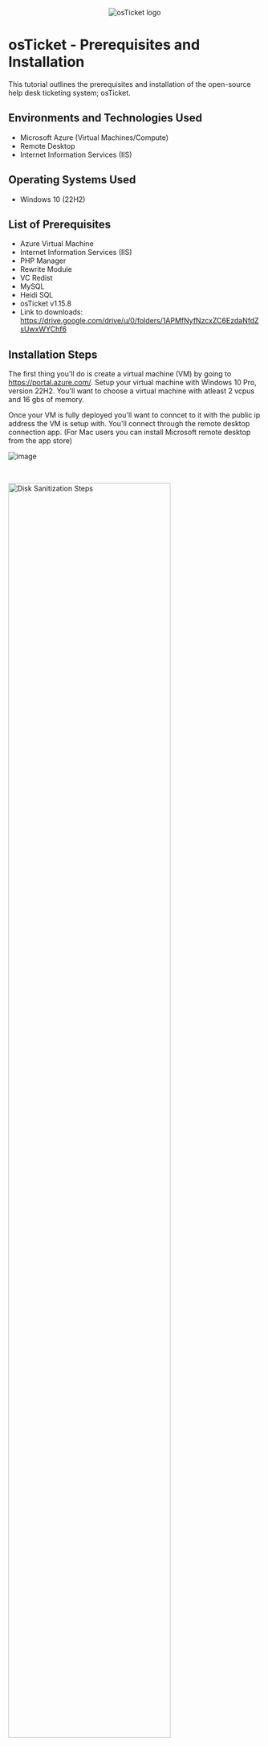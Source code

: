 <p align="center">
<img src="https://i.imgur.com/Clzj7Xs.png" alt="osTicket logo"/>
</p>

<h1>osTicket - Prerequisites and Installation</h1>
This tutorial outlines the prerequisites and installation of the open-source help desk ticketing system; osTicket.<br />



<h2>Environments and Technologies Used</h2>

- Microsoft Azure (Virtual Machines/Compute)
- Remote Desktop
- Internet Information Services (IIS)

<h2>Operating Systems Used </h2>

- Windows 10</b> (22H2)

<h2>List of Prerequisites</h2>

- Azure Virtual Machine
- Internet Information Services (IIS)
- PHP Manager
- Rewrite Module
- VC Redist
- MySQL
- Heidi SQL
- osTicket v1.15.8
- Link to downloads: https://drive.google.com/drive/u/0/folders/1APMfNyfNzcxZC6EzdaNfdZsUwxWYChf6


<h2>Installation Steps</h2>


The first thing you'll do is create a virtual machine (VM) by going to https://portal.azure.com/. Setup your virtual machine with Windows 10 Pro, version 22H2. You'll want to choose a virtual machine with atleast 2 vcpus and 16 gbs of memory.

Once your VM is fully deployed you'll want to conncet to it with the public ip address the VM is setup with. You'll connect through the remote desktop connection app. (For Mac users you can install Microsoft remote desktop from the app store)

![image](https://github.com/oraljr/osticket-prereqs/assets/152557529/ce86b57f-3ea1-4c07-9bcb-9c5e019663be)

</p>
<br />

<p>
<img src="https://imgur.com/MAhXK2e.png" height="80%" width="80%" alt="Disk Sanitization Steps"/>
</p>
<p>
<p>
<img src="https://imgur.com/Zf2jw07.png" height="40%" width="40%" alt="Disk Sanitization Steps"/>
</p>
<p>
  
Once you've logged in with the username and password you created for your VM in Azure and connected to your VM, you'll go to: control panel -> programs -> Turn Windows features on and off.

<p>
<img src="https://imgur.com/fGXMpx4.png" height="40%" width="40%" alt="Disk Sanitization Steps"/>
</p>
<p>
  
<p>
<img src="https://imgur.com/LBGkAw6.png" height="40%" width="40%" alt="Disk Sanitization Steps"/>
</p>
<p>
  
You'll want to install / enable IIS in Windows with CGI and Common HTTP Features.
   World Wide Web Services -> Application Development Features -> 
[X] CGI
[X] Common HTTP Features
  
<p>
<img src="https://imgur.com/LQjw9le.png" height="40%" width="40%" alt="Disk Sanitization Steps"/>
</p>
<p>
  
<p>
<img src="https://imgur.com/pbPeHb1.png" height="40%" width="40%" alt="Disk Sanitization Steps"/>
</p>
<p>
  
***NOTE*** Make sure all Common HTTP Features are checked.
 
 To test if IIS is installed properly, open browser of your choice and search 127.0.0.1 in your address bar. 
  It should look something like this. 
  
<p>
<img src="https://imgur.com/eICujoq.png" height="40%" width="40%" alt="Disk Sanitization Steps"/>
</p>
<p>
  
  
  
  
Now that IIS is enabled, download and install PHP Manager for IIS (PHPManagerForIIS_V1.5.0.msi) from the Installation Files.
  Go through the install wizard and complete the install.
  
Next from the Installation Files, download and install the Rewrite Module (rewrite_amd64_en-US.msi)
  
Create a folder in the C drive named PHP.
  
From the Installation Files, download PHP 7.3.8 (php-7.3.88-nts-Win32-VC15-x866.zip) and unzip the contents into C:\PHP
  
(_**NOTE**_ If this appears, choose to “Keep” the file:)
  
<p>
<img src="https://imgur.com/xZv1Yhw.png" height="40%" width="40%" alt="Disk Sanitization Steps"/>
</p>
<p>
  
<p>
<img src="https://imgur.com/YwBhqo0.png" height="40%" width="40%" alt="Disk Sanitization Steps"/>
</p>
<p>

Next you'll download and install VC_redist.x86.exe from the installation files. Go through the setup wizard to complete install.
Download and install MySQL 5.5.62 (mysql-5.5.62-win32.msi)
  Run the setup wizard:
Typical Setup ->
Launch Configuration Wizard (after install) ->
Standard Configuration ->

  Choose a new root password
  
<p>
<img src="https://imgur.com/KxcUy7C.png" height="40%" width="40%" alt="Disk Sanitization Steps"/>
</p>
<p>
  
  Execute the process on the next page.
  
<p>
<img src="https://imgur.com/i7sn6hT.png" height="40%" width="40%" alt="Disk Sanitization Steps"/>
</p>
<p>
  
Next you'll search for IIS in the windows search bar. Right click and Open IIS as an administrator.
  The program should look like this.
  
<p>
<img src="https://imgur.com/rgdZwmM.png" height="40%" width="40%" alt="Disk Sanitization Steps"/>
</p>
<p>
  
Now we'll register PHP from within IIS.
  Click on PHP Manager ->
  
<p>
<img src="https://imgur.com/vvTLNBH.png" height="40%" width="40%" alt="Disk Sanitization Steps"/>
</p>
<p>
  
Register new PHP version. ->
  
<p>
<img src="https://imgur.com/qdbn5zQ.png" height="40%" width="40%" alt="Disk Sanitization Steps"/>
</p>
<p>
  
Then you'll provide a pathway to the php executable file (php-cgi.exe). 
  Go to C Drive -> PHP -> click on php-cgi file.
  
<p>
<img src="https://imgur.com/oJZ0gp9.png" height="40%" width="40%" alt="Disk Sanitization Steps"/>
</p>
<p>
  
  Restart the IIS server.
  
<p>
<img src="https://imgur.com/CJ3RUbG.png" height="40%" width="40%" alt="Disk Sanitization Steps"/>
</p>
<p>
  
Next you'll install osTicket v1.15.8. First download osTicket from the Installation Files Folder. Once thats complete, open the folder to find a folder labeled "upload". Copy 'upload' to c:\inetpub\wwwroot. Within wwwroot folder, rename "upload" to "osTicket"
  
  Restart IIS again.
  
On IIS go to sites -> Default -> osTicket and on the right, select “Browse *:80”
  
<p>
<img src="https://imgur.com/Yw55d5b.png" height="40%" width="40%" alt="Disk Sanitization Steps"/>
</p>
<p>

  
<p>
<img src="https://imgur.com/eJIsGTn.png" height="40%" width="40%" alt="Disk Sanitization Steps"/>
</p>
<p>

If you see this screen, that mean osTiscket is working! Great job, you've eraned a deep breath! Now, lets continue.
  
  Some extensions wil not be enabled on the osTicket browser. Next you'll manually enable a few extensions in IIS for them to work. 
  To enable the extensions:
  Go back to IIS, sites -> Default -> osTicket
  -Double click PHP manager
  -Select "Enable or disable an extension"
  
<p>
<img src="https://imgur.com/vvTLNBH.png" height="40%" width="40%" alt="Disk Sanitization Steps"/>
</p>
<p>
  
<p>
<img src="https://imgur.com/uigyKjb.png" height="40%" width="40%" alt="Disk Sanitization Steps"/>
</p>
<p>
  
  You'll want to right click to enable the three following extensions:
  
  1.) php_imap.dll
 
  2.) php_intl.dll
  
  3.) php_opcache.dll
  
<p>
<img src="https://imgur.com/cOem7Nb.png" height="40%" width="40%" alt="Disk Sanitization Steps"/>
</p>
<p>

![image](https://github.com/oraljr/osticket-prereqs/assets/152557529/d8003608-9845-4a2e-a243-b3a1d4c68bd8)

Refresh the osTicket site in your browser, observe the changes of the extensions you enabled.
  
Now, you're are going to rename one of the files in your osTicket folder.
  Go into the file explorer and search for C:\inetpub\wwwroot\osTicket\include\ost-sampleconfig.php
  
  You're going to rename ost-sampleconfig.php to ost-config.php

  ![image](https://github.com/oraljr/osticket-prereqs/assets/152557529/ffa05972-aff7-4cd6-a5ab-fe210b1c10fd)
  
  Next you'll right click on the ost-config.php file and go to properties -> security -> advanced, and disable the inheritance. Then select Remove all inherited permissions from this object.
  
  Next you'll add new permissions.
  
  Select Add
  
<p>
<img src="https://imgur.com/VPZvOdo.png" height="40%" width="40%" alt="Disk Sanitization Steps"/>
</p>
<p>
  
Select a principal
  
<p>
<img src="https://imgur.com/PoGk34d.png" height="40%" width="40%" alt="Disk Sanitization Steps"/>
</p>
<p>
  
  
 Type "everyone" in the box.
  
<p>
<img src="https://imgur.com/F4H3ppM.png" height="40%" width="40%" alt="Disk Sanitization Steps"/>
</p>
<p>
  
  Make sure all accessible boxes are checked.
  
<p>
<img src="https://imgur.com/rbbGqwB.png" height="40%" width="40%" alt="Disk Sanitization Steps"/>
</p>
<p>
  
  Select apply and Ok.
  
<p>
<img src="https://imgur.com/saRO3y5.png" height="40%" width="40%" alt="Disk Sanitization Steps"/>
</p>
<p>
  Next you'll continue to setup osTicket within the browser. Click Continue on the osTicket browser page. Name your Help Desk, add an emial to recieve eamil from customers and fill in the remaining as required (you'll save the Database Settings for later). 
  
  Next you'll download and install HeidiSQL from the Installation Files. 
  
<p>
<img src="https://imgur.com/i7a4gWC.png" height="40%" width="40%" alt="Disk Sanitization Steps"/>
</p>
<p>
  
  When the program is launched you'll create a new session.
  
<p>
<img src="https://imgur.com/g5M1i61.png" height="40%" width="40%" alt="Disk Sanitization Steps"/>
</p>
<p>
  
  Make sure the username is root and enter the password you chose when you set up the server.
  
<p>
<img src="https://imgur.com/LEAZNOc.png" height="40%" width="40%" alt="Disk Sanitization Steps"/>
</p>
<p>
  
  Once you're connected to the session you will finish setting up back on the browser. Under Database Settings, the browser the username will be 'root' and the password will be Password1.
  
  Next you'll create a new database for osTicket in HeidiSQL. Right click on the left side where is says "Unnamed", select "create new", then select "database". Name the new database 'osTicket'. Once you have the new database setup go back to the osTicket browser and under MySQL Database fill in 'osTicket'.

![image](https://github.com/oraljr/osticket-prereqs/assets/152557529/9afcd4bb-99bd-492b-9372-4d3a54740a58)
  
<p>
<img src="https://imgur.com/0rG1AJm.png" height="40%" width="40%" alt="Disk Sanitization Steps"/>
</p>
<p>
  
  The penultimate step is some cleaning up. You be deleting the '**setup**' folder from your system. Got to the C drive -> inetpub -> wwwroot -> osTicket -> select setup and delete setup folder _**only**_.
  
  Next you'll set the permissions back to "Read" only for the ost-config.php file. C drive -> C drive -> inetpub -> wwwroot -> osTicket -> include -> right click ost-config.php and rest permissions to Read & execute and Read.
  
<p>
<img src="https://imgur.com/wFr0pkK.png" height="40%" width="40%" alt="Disk Sanitization Steps"/>
</p>
<p>
  
<p>
<img src="https://imgur.com/jsJOPyn.png" height="40%" width="40%" alt="Disk Sanitization Steps"/>
</p>
<p>
  
  The final step is to login to osTicket on the browser.
  
<p>
<img src="https://imgur.com/uHVdDsx.png" height="40%" width="40%" alt="Disk Sanitization Steps"/>
</p>
<p>
  
  You did it! You have now successfully installed and setup osTicket!
